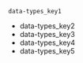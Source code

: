 ```ngMeta
data-types_key1
```
- data-types_key2
- data-types_key3
- data-types_key4
- data-types_key5
